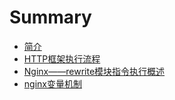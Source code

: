 # Summary

* [简介](README.md)
* [HTTP框架执行流程](chapter1.md)
* [Nginx——rewrite模块指令执行概述](nginxrewritemo-kuai-zhi-ling-zhi-xing-gai-shu.md)
* [nginx变量机制](nginxbian-liang-ji-zhi.md)

